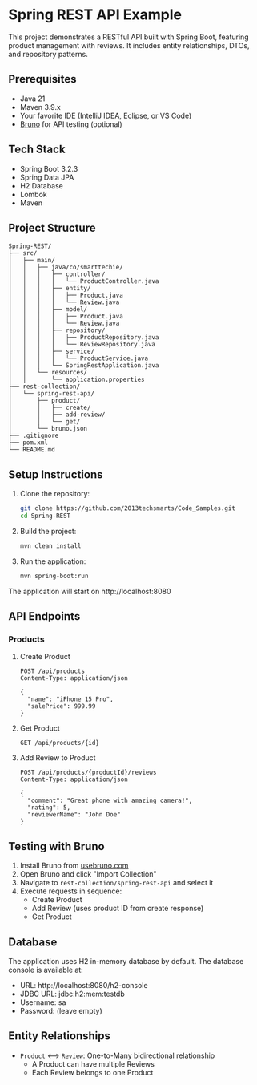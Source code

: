 # Spring REST API Example

This project demonstrates a RESTful API built with Spring Boot, featuring product management with reviews. It includes entity relationships, DTOs, and repository patterns.

## Prerequisites

- Java 21
- Maven 3.9.x
- Your favorite IDE (IntelliJ IDEA, Eclipse, or VS Code)
- [Bruno](https://www.usebruno.com/) for API testing (optional)

## Tech Stack

- Spring Boot 3.2.3
- Spring Data JPA
- H2 Database
- Lombok
- Maven

## Project Structure

```
Spring-REST/
├── src/
│   ├── main/
│   │   ├── java/co/smarttechie/
│   │   │   ├── controller/
│   │   │   │   └── ProductController.java
│   │   │   ├── entity/
│   │   │   │   ├── Product.java
│   │   │   │   └── Review.java
│   │   │   ├── model/
│   │   │   │   ├── Product.java
│   │   │   │   └── Review.java
│   │   │   ├── repository/
│   │   │   │   ├── ProductRepository.java
│   │   │   │   └── ReviewRepository.java
│   │   │   ├── service/
│   │   │   │   └── ProductService.java
│   │   │   └── SpringRestApplication.java
│   │   └── resources/
│   │       └── application.properties
├── rest-collection/
│   └── spring-rest-api/
│       ├── product/
│       │   ├── create/
│       │   ├── add-review/
│       │   └── get/
│       └── bruno.json
├── .gitignore
├── pom.xml
└── README.md
```

## Setup Instructions

1. Clone the repository:
   ```bash
   git clone https://github.com/2013techsmarts/Code_Samples.git
   cd Spring-REST
   ```

2. Build the project:
   ```bash
   mvn clean install
   ```

3. Run the application:
   ```bash
   mvn spring-boot:run
   ```

The application will start on http://localhost:8080

## API Endpoints

### Products

1. Create Product
   ```http
   POST /api/products
   Content-Type: application/json

   {
     "name": "iPhone 15 Pro",
     "salePrice": 999.99
   }
   ```

2. Get Product
   ```http
   GET /api/products/{id}
   ```

3. Add Review to Product
   ```http
   POST /api/products/{productId}/reviews
   Content-Type: application/json

   {
     "comment": "Great phone with amazing camera!",
     "rating": 5,
     "reviewerName": "John Doe"
   }
   ```

## Testing with Bruno

1. Install Bruno from [usebruno.com](https://www.usebruno.com/)
2. Open Bruno and click "Import Collection"
3. Navigate to `rest-collection/spring-rest-api` and select it
4. Execute requests in sequence:
   - Create Product
   - Add Review (uses product ID from create response)
   - Get Product

## Database

The application uses H2 in-memory database by default. The database console is available at:
- URL: http://localhost:8080/h2-console
- JDBC URL: jdbc:h2:mem:testdb
- Username: sa
- Password: (leave empty)

## Entity Relationships

- `Product` ⟷ `Review`: One-to-Many bidirectional relationship
  - A Product can have multiple Reviews
  - Each Review belongs to one Product
